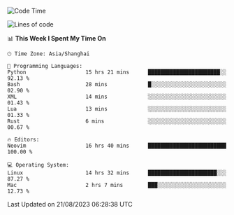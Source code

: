 <!--START_SECTION:waka-->
![Code Time](http://img.shields.io/badge/Code%20Time-1%2C526%20hrs%2022%20mins-blue)

![Lines of code](https://img.shields.io/badge/From%20Hello%20World%20I%27ve%20Written-286.3%20thousand%20lines%20of%20code-blue)

📊 **This Week I Spent My Time On** 

```text
🕑︎ Time Zone: Asia/Shanghai

💬 Programming Languages: 
Python                   15 hrs 21 mins      ███████████████████████░░   92.13 % 
Bash                     28 mins             █░░░░░░░░░░░░░░░░░░░░░░░░   02.90 % 
XML                      14 mins             ░░░░░░░░░░░░░░░░░░░░░░░░░   01.43 % 
Lua                      13 mins             ░░░░░░░░░░░░░░░░░░░░░░░░░   01.33 % 
Rust                     6 mins              ░░░░░░░░░░░░░░░░░░░░░░░░░   00.67 % 

🔥 Editors: 
Neovim                   16 hrs 40 mins      █████████████████████████   100.00 % 

💻 Operating System: 
Linux                    14 hrs 32 mins      ██████████████████████░░░   87.27 % 
Mac                      2 hrs 7 mins        ███░░░░░░░░░░░░░░░░░░░░░░   12.73 % 
```


 Last Updated on 21/08/2023 06:28:38 UTC
<!--END_SECTION:waka-->
